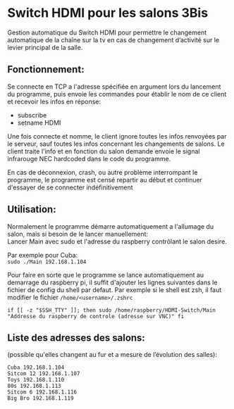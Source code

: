 # Switch HDMI pour les salons 3Bis

Gestion automatique du Switch HDMI pour permettre le changement automatique de la chaîne sur la tv en cas de changement d’activité sur le levier principal de la salle.

## Fonctionnement:

Se connecte en TCP a l'adresse spécifiée en argument lors du lancement du programme, puis envoie les commandes pour établir le nom de ce client et recevoir les infos en réponse:

- subscribe
- setname HDMI

Une fois connecte et nomme, le client ignore toutes les infos renvoyées par le serveur, sauf toutes les infos concernant les changements de salons. Le client traite l'info et en fonction du salon demande envoie le signal infrarouge NEC hardcoded dans le code du programme.

En cas de déconnexion, crash, ou autre problème interrompant le programme, le programme est censé repartir au début et continuer d'essayer de se connecter indéfinitivement 

## Utilisation: 

Normalement le programme démarre automatiquement a l'allumage du salon, mais si besoin de le lancer manuellement: \
Lancer Main avec sudo et l'adresse du raspberry contrôlant le salon desire.

Par exemple pour Cuba: \
`sudo ./Main 192.168.1.104`

Pour faire en sorte que le programme se lance automatiquement au demarrage du raspberry pi, il suffit d'ajouter les lignes suivantes dans le fichier de config du shell par defaut. Par exemple si le shell est zsh, il faut modifier le fichier `/home/<username>/.zshrc`

`if [[ -z "$SSH_TTY" ]]; then
	sudo /home/raspberry/HDMI-Switch/Main "Addresse du raspberry de controle (adresse sur VNC)"
fi`  

## Liste des adresses des salons:

(possible qu'elles changent au fur et a mesure de l’évolution des salles):

`Cuba 192.168.1.104` \
`Sitcom 12 192.168.1.107` \
`Toys 192.168.1.110` \
`80s 192.168.1.113` \
`Sitcom 6 192.168.1.116` \
`Big Bro 192.168.1.119` 
